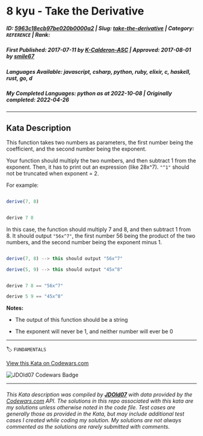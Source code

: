 # 8 kyu - Take the Derivative

##### **ID**: [5963c18ecb97be020b0000a2](https://www.codewars.com/kata/5963c18ecb97be020b0000a2) | **Slug**: [take-the-derivative](https://www.codewars.com/kata/5963c18ecb97be020b0000a2) | **Category**: `REFERENCE` | **Rank**: <span style="color:white">8 kyu</span>

##### **First Published**: 2017-07-11 ***by*** [K-Calderon-ASC](https://www.codewars.com/users/K-Calderon-ASC) | **Approved**: 2017-08-01 ***by*** [smile67](https://www.codewars.com/users/smile67)

##### **Languages Available**: javascript, csharp, python, ruby, elixir, c, haskell, rust, go, d

##### **My Completed Languages**: python ***as at*** 2022-10-08 | **Originally completed**: 2022-04-26

---

## Kata Description


This function takes two numbers as parameters, the first number being the coefficient, and the second number being the exponent.



Your function should multiply the two numbers, and then subtract 1 from the exponent. Then, it has to print out an expression (like 28x^7). `"^1"` should not be truncated when exponent = 2.





For example:

``` javascript

derive(7, 8)

```

``` haskell

derive 7 8

```

In this case, the function should multiply 7 and 8, and then subtract 1 from 8. It should output `"56x^7"`, the first number 56 being the product of the two numbers, and the second number being the exponent minus 1.



``` javascript

derive(7, 8) --> this should output "56x^7" 

derive(5, 9) --> this should output "45x^8" 

```

``` haskell

derive 7 8 == "56x^7"

derive 5 9 == "45x^8"

```



**Notes:**

* The output of this function should be a string

* The exponent will never be 1, and neither number will ever be 0



---


🏷 `FUNDAMENTALS`


[View this Kata on Codewars.com](https://www.codewars.com/kata/5963c18ecb97be020b0000a2)

![](https://www.codewars.com/users/jdold07/badges/large "JDOld07 Codewars Badge")

---

###### *This Kata description was compiled by [**JDOld07**](https://tpstech.dev) with data provided by the [Codewars.com](https://www.codewars.com) API.  The solutions in this repo associated with this kata are my solutions unless otherwise noted in the code file.  Test cases are generally those as provided in the Kata, but may include additional test cases I created while coding my solution.  My solutions are not always commented as the solutions are rarely submitted with comments.*
